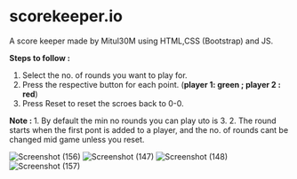 
# scorekeeper.io
A score keeper made by Mitul30M using HTML,CSS (Bootstrap) and JS.

<b>Steps to follow :</b>
1. Select the no. of rounds you want to play for.
2. Press the respective button for each point. (<strong>player 1: green ; player 2 : red</strong>)
3. Press Reset to reset the scroes back to 0-0.

<b>Note : </b> 1. By default the min no rounds you can play uto is 3.
               2. The round starts when the first pont is added to a player, and the no. of rounds cant be changed mid game unless you reset.


![Screenshot (156)](https://github.com/Mitul30M/scorekeeper.io/assets/120619177/27d51dfb-8805-40c2-a60d-8cf3228c3236)
![Screenshot (147)](https://github.com/Mitul30M/scorekeeper.io/assets/120619177/10cebad4-b615-4096-a2cd-19922bae9f2e)
![Screenshot (148)](https://github.com/Mitul30M/scorekeeper.io/assets/120619177/8894e329-4872-4090-b165-f134d10e8914)
![Screenshot (157)](https://github.com/Mitul30M/scorekeeper.io/assets/120619177/772c1aa5-0f36-4a3a-90b5-2406d5bbec0a)
